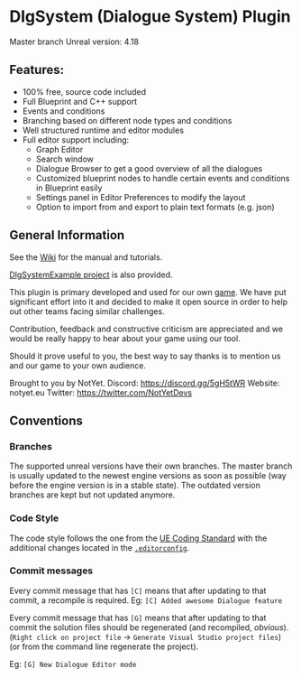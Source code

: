 # DlgSystem (Dialogue System) Plugin

Master branch Unreal version: 4.18

## Features:

- 100% free, source code included
- Full Blueprint and C++ support
- Events and conditions
- Branching based on different node types and conditions
- Well structured runtime and editor modules
- Full editor support including:
    - Graph Editor
    - Search window
    - Dialogue Browser to get a good overview of all the dialogues
    - Customized blueprint nodes to handle certain events and conditions in Blueprint easily
    - Settings panel in Editor Preferences to modify the layout
    - Option to import from and export to plain text formats (e.g. json)

## General Information

See the [Wiki](https://gitlab.com/NotYetGames/DlgSystem/wikis/home) for the manual and tutorials.

[DlgSystemExample project](https://gitlab.com/NotYetGames/DlgSystemExample) is also provided.

This plugin is primary developed and used for our own [game](warriorb.com).
We have put significant effort into it and decided to make it open source in order to help out other teams facing similar challenges.

Contribution, feedback and constructive criticism are appreciated and we would be really happy to hear about your game using our tool. 

Should it prove useful to you, the best way to say thanks is to mention us and our game to your own audience.

Brought to you by NotYet.
Discord: https://discord.gg/5gH5tWR
Website: notyet.eu
Twitter: https://twitter.com/NotYetDevs

## Conventions

### Branches
The supported unreal versions have their own branches.
The master branch is usually updated to the newest engine versions as soon as possible (way before the engine version is in a stable state).
The outdated version branches are kept but not updated anymore.

### Code Style

The code style follows the one from the [UE Coding Standard](https://docs.unrealengine.com/latest/INT/Programming/Development/CodingStandard/)
with the additional changes located in the [`.editorconfig`](.editorconfig).

### Commit messages

Every commit message that has `[C]` means that after updating to that commit, a recompile is required.
Eg: `[C] Added awesome Dialogue feature`

Every commit message that has `[G]` means that after updating to that commit the solution files should be regenerated (and recompiled, *obvious*).
(`Right click on project file` -> `Generate Visual Studio project files`) (or from the command line regenerate the project).

Eg: `[G] New Dialogue Editor mode`